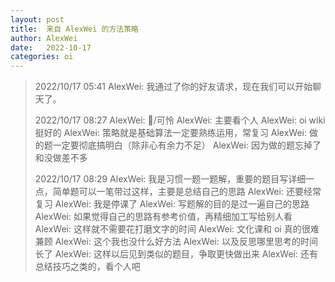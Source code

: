 ```yaml
---
layout: post
title:  来自 AlexWei 的方法策略
author: AlexWei
date:   2022-10-17
categories: oi
---
```


> 2022/10/17 05:41
> AlexWei: 我通过了你的好友请求，现在我们可以开始聊天了。
> 
> 2022/10/17 08:27
> AlexWei: /可怜
> AlexWei: 主要看个人
> AlexWei: oi wiki 挺好的
> AlexWei: 策略就是基础算法一定要熟练运用，常复习
> AlexWei: 做的题一定要彻底搞明白（除非心有余力不足）
> AlexWei: 因为做的题忘掉了和没做差不多
>
> 2022/10/17 08:29
> AlexWei: 我是习惯一题一题解，重要的题目写详细一点，简单题可以一笔带过这样，主要是总结自己的思路
> AlexWei: 还要经常复习
> AlexWei: 我是停课了
> AlexWei: 写题解的目的是过一遍自己的思路
> AlexWei: 如果觉得自己的思路有参考价值，再精细加工写给别人看
> AlexWei: 这样就不需要花打磨文字的时间
> AlexWei: 文化课和 oi 真的很难兼顾
> AlexWei: 这个我也没什么好方法
> AlexWei: 以及反思哪里思考的时间长了
> AlexWei: 这样以后见到类似的题目，争取更快做出来
> AlexWei: 还有总结技巧之类的，看个人吧